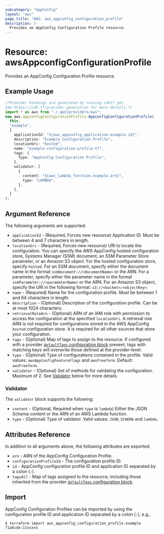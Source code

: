 ```yaml
---
subcategory: "AppConfig"
layout: "aws"
page_title: "AWS: aws_appconfig_configuration_profile"
description: |-
  Provides an AppConfig Configuration Profile resource.
---
```


# Resource: awsAppconfigConfigurationProfile

Provides an AppConfig Configuration Profile resource.

## Example Usage

```typescript
/*Provider bindings are generated by running cdktf get.
See https://cdk.tf/provider-generation for more details.*/
import * as aws from "./.gen/providers/aws";
new aws.appconfigConfigurationProfile.AppconfigConfigurationProfile(
  this,
  "example",
  {
    applicationId: "${aws_appconfig_application.example.id}",
    description: "Example Configuration Profile",
    locationUri: "hosted",
    name: "example-configuration-profile-tf",
    tags: {
      Type: "AppConfig Configuration Profile",
    },
    validator: [
      {
        content: "${aws_lambda_function.example.arn}",
        type: "LAMBDA",
      },
    ],
  }
);

```

## Argument Reference

The following arguments are supported:

* `applicationId` - (Required, Forces new resource) Application ID. Must be between 4 and 7 characters in length.
* `locationUri` - (Required, Forces new resource) URI to locate the configuration. You can specify the AWS AppConfig hosted configuration store, Systems Manager (SSM) document, an SSM Parameter Store parameter, or an Amazon S3 object. For the hosted configuration store, specify `hosted`. For an SSM document, specify either the document name in the format `ssmDocument://<documentName>` or the ARN. For a parameter, specify either the parameter name in the format `ssmParameter://<parameterName>` or the ARN. For an Amazon S3 object, specify the URI in the following format: `s3://<bucket>/<objectKey>`.
* `name` - (Required) Name for the configuration profile. Must be between 1 and 64 characters in length.
* `description` - (Optional) Description of the configuration profile. Can be at most 1024 characters.
* `retrievalRoleArn` - (Optional) ARN of an IAM role with permission to access the configuration at the specified `locationUri`. A retrieval role ARN is not required for configurations stored in the AWS AppConfig `hosted` configuration store. It is required for all other sources that store your configuration.
* `tags` - (Optional) Map of tags to assign to the resource. If configured with a provider [`defaultTags` configuration block](https://registry.terraform.io/providers/hashicorp/aws/latest/docs#default_tags-configuration-block) present, tags with matching keys will overwrite those defined at the provider-level.
* `type` - (Optional) Type of configurations contained in the profile. Valid values: `awsAppConfigFeatureFlags` and `awsFreeform`.  Default: `awsFreeform`.
* `validator` - (Optional) Set of methods for validating the configuration. Maximum of 2. See [Validator](#validator) below for more details.

### Validator

The `validator` block supports the following:

* `content` - (Optional, Required when `type` is `lambda`) Either the JSON Schema content or the ARN of an AWS Lambda function.
* `type` - (Optional) Type of validator. Valid values: `JSON_SCHEMA` and `lambda`.

## Attributes Reference

In addition to all arguments above, the following attributes are exported:

* `arn` - ARN of the AppConfig Configuration Profile.
* `configurationProfileId` - The configuration profile ID.
* `id` - AppConfig configuration profile ID and application ID separated by a colon (`:`).
* `tagsAll` - Map of tags assigned to the resource, including those inherited from the provider [`defaultTags` configuration block](https://registry.terraform.io/providers/hashicorp/aws/latest/docs#default_tags-configuration-block).

## Import

AppConfig Configuration Profiles can be imported by using the configuration profile ID and application ID separated by a colon (`:`), e.g.,

```console
$ terraform import aws_appconfig_configuration_profile.example 71abcde:11xxxxx
```
